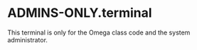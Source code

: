 # ADMINS-ONLY.terminal
This terminal is only for the Omega class code and the system administrator.
